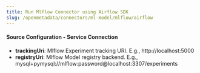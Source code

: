 ```yaml
---
title: Run Mlflow Connector using Airflow SDK
slug: /openmetadata/connectors/ml-model/mlflow/airflow
---
```


<ConnectorIntro connector="Mlflow" goal="Airflow"/>

<Requirements />

<PythonMod connector="Mlflow" module="mlflow" />

<MetadataIngestionServiceDev service="ml-model" connector="Mlflow" goal="Airflow"/>

<h4>Source Configuration - Service Connection</h4>

- **trackingUri**: Mlflow Experiment tracking URI. E.g., http://localhost:5000
- **registryUri**: Mlflow Model registry backend. E.g., mysql+pymysql://mlflow:password@localhost:3307/experiments

<MetadataIngestionConfig service="ml-model" connector="Mlflow" goal="Airflow" />
